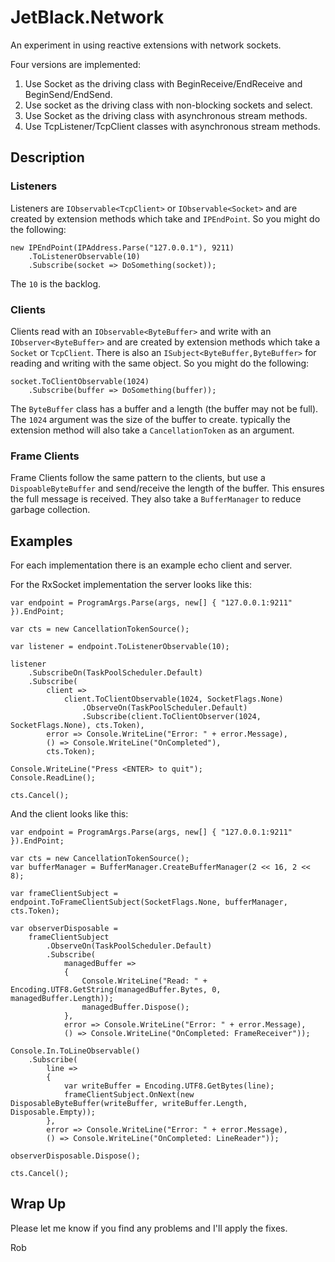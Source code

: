 # JetBlack.Network

An experiment in using reactive extensions with network sockets.

Four versions are implemented:

1.  Use Socket as the driving class with BeginReceive/EndReceive and BeginSend/EndSend.
2.  Use socket as the driving class with non-blocking sockets and select.
3.  Use Socket as the driving class with asynchronous stream methods.
4.  Use TcpListener/TcpClient classes with asynchronous stream methods.

## Description

### Listeners

Listeners are `IObservable<TcpClient>` or `IObservable<Socket>` and are created by extension methods which
take and `IPEndPoint`. So you might do the following:

    new IPEndPoint(IPAddress.Parse("127.0.0.1"), 9211)
        .ToListenerObservable(10)
        .Subscribe(socket => DoSomething(socket));

The `10` is the backlog.

### Clients

Clients read with an `IObservable<ByteBuffer>` and write with an `IObserver<ByteBuffer>` and are created by
extension methods which take a `Socket` or `TcpClient`. There is also an `ISubject<ByteBuffer,ByteBuffer>` for
reading and writing with the same object. So you might do the following:

    socket.ToClientObservable(1024)
        .Subscribe(buffer => DoSomething(buffer));

The `ByteBuffer` class has a buffer and a length (the buffer may not be full). The `1024` argument was the size
of the buffer to create. typically the extension method will also take a `CancellationToken` as an argument.

### Frame Clients

Frame Clients follow the same pattern to the clients, but use a `DispoableByteBuffer` and send/receive the length
of the buffer. This ensures the full message is received. They also take a `BufferManager` to reduce garbage collection.

## Examples

For each implementation there is an example echo client and server.

For the RxSocket implementation the server looks like this:

    var endpoint = ProgramArgs.Parse(args, new[] { "127.0.0.1:9211" }).EndPoint;

    var cts = new CancellationTokenSource();

    var listener = endpoint.ToListenerObservable(10);

    listener
        .SubscribeOn(TaskPoolScheduler.Default)
        .Subscribe(
            client =>
                client.ToClientObservable(1024, SocketFlags.None)
                    .ObserveOn(TaskPoolScheduler.Default)
                    .Subscribe(client.ToClientObserver(1024, SocketFlags.None), cts.Token),
            error => Console.WriteLine("Error: " + error.Message),
            () => Console.WriteLine("OnCompleted"),
            cts.Token);

    Console.WriteLine("Press <ENTER> to quit");
    Console.ReadLine();

    cts.Cancel();

And the client looks like this:

    var endpoint = ProgramArgs.Parse(args, new[] { "127.0.0.1:9211" }).EndPoint;

    var cts = new CancellationTokenSource();
    var bufferManager = BufferManager.CreateBufferManager(2 << 16, 2 << 8);

    var frameClientSubject = endpoint.ToFrameClientSubject(SocketFlags.None, bufferManager, cts.Token);

    var observerDisposable =
        frameClientSubject
            .ObserveOn(TaskPoolScheduler.Default)
            .Subscribe(
                managedBuffer =>
                {
                    Console.WriteLine("Read: " + Encoding.UTF8.GetString(managedBuffer.Bytes, 0, managedBuffer.Length));
                    managedBuffer.Dispose();
                },
                error => Console.WriteLine("Error: " + error.Message),
                () => Console.WriteLine("OnCompleted: FrameReceiver"));

    Console.In.ToLineObservable()
        .Subscribe(
            line =>
            {
                var writeBuffer = Encoding.UTF8.GetBytes(line);
                frameClientSubject.OnNext(new DisposableByteBuffer(writeBuffer, writeBuffer.Length, Disposable.Empty));
            },
            error => Console.WriteLine("Error: " + error.Message),
            () => Console.WriteLine("OnCompleted: LineReader"));

    observerDisposable.Dispose();

    cts.Cancel();

## Wrap Up

Please let me know if you find any problems and I'll apply the fixes.

Rob